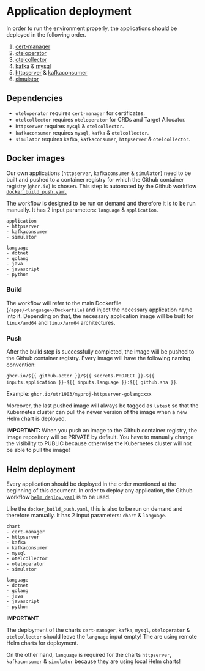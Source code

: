 # Application deployment

In order to run the environment properly, the applications should be deployed in the following order.

1. [cert-manager](/infra/helm/cert-manager)
2. [oteloperator](/infra/helm/oteloperator/)
3. [otelcollector](/infra/helm/otelcollector/)
4. [kafka](/infra/helm/kafka/) & [mysql](/infra/helm/mysql/)
5. [httpserver](/infra/helm/httpserver/) & [kafkaconsumer](/infra/helm/kafkaconsumer/)
6. [simulator](/infra/helm/simulator/)

## Dependencies

- `oteloperator` requires `cert-manager` for certificates.
- `otelcollector` requires `oteloperator` for CRDs and Target Allocator.
- `httpserver` requires `mysql` & `otelcollector`.
- `kafkaconsumer` requires `mysql`, `kafka` & `otelcollector`.
- `simulator` requires `kafka`, `kafkaconsumer`, `httpserver` & `otelcollector`.

## Docker images

Our own applications (`httpserver`, `kafkaconsumer` & `simulator`) need to be built and pushed to a container registry for which the Github container registry (`ghcr.io`) is chosen. This step is automated by the Github workflow [`docker_build_push.yaml`](/.github/workflows/docker_build_push.yaml)

The workflow is designed to be run on demand and therefore it is to be run manually. It has 2 input parameters: `language` & `application`.

```
application
- httpserver
- kafkaconsumer
- simulator
```

```
language
- dotnet
- golang
- java
- javascript
- python
```

### Build

The workflow will refer to the main Dockerfile (`/apps/<language>/Dockerfile`) and inject the necessary application name into it. Depending on that, the necessary application image will be built for `linux/amd64` and `linux/arm64` architectures.

### Push

After the build step is successfully completed, the image will be pushed to the Github container registry. Every image will have the following naming convention:

`ghcr.io/${{ github.actor }}/${{ secrets.PROJECT }}-${{ inputs.application }}-${{ inputs.language }}:${{ github.sha }}`.

Example:
`ghcr.io/utr1903/myproj-httpserver-golang:xxx`

Moreover, the last pushed image will always be tagged as `latest` so that the Kubernetes cluster can pull the newer version of the image when a new Helm chart is deployed.

**IMPORTANT:** When you push an image to the Github container registry, the image repository will be PRIVATE by default. You have to manually change the visibility to PUBLIC because otherwise the Kubernetes cluster will not be able to pull the image!

## Helm deployment

Every application should be deployed in the order mentioned at the beginning of this document. In order to deploy any application, the Github workflow [`helm_deploy.yaml`](/.github/workflows/helm_deploy.yaml) is to be used.

Like the `docker_build_push.yaml`, this is also to be run on demand and therefore manually. It has 2 input parameters: `chart` & `language`.

```
chart
- cert-manager
- httpserver
- kafka
- kafkaconsumer
- mysql
- otelcollector
- oteloperator
- simulator
```

```
language
- dotnet
- golang
- java
- javascript
- python
```

**IMPORTANT**

The deployment of the charts `cert-manager`, `kafka`, `mysql`, `oteloperator` & `otelcollector` should leave the `language` input empty! The are using remote Helm charts for deployment.

On the other hand, `language` is required for the charts `httpserver`, `kafkaconsumer` & `simulator` because they are using local Helm charts!
